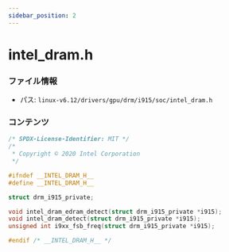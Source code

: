```yaml
---
sidebar_position: 2
---
```

# intel_dram.h

### ファイル情報

- パス: `linux-v6.12/drivers/gpu/drm/i915/soc/intel_dram.h`

### コンテンツ

```h
/* SPDX-License-Identifier: MIT */
/*
 * Copyright © 2020 Intel Corporation
 */

#ifndef __INTEL_DRAM_H__
#define __INTEL_DRAM_H__

struct drm_i915_private;

void intel_dram_edram_detect(struct drm_i915_private *i915);
void intel_dram_detect(struct drm_i915_private *i915);
unsigned int i9xx_fsb_freq(struct drm_i915_private *i915);

#endif /* __INTEL_DRAM_H__ */

```
